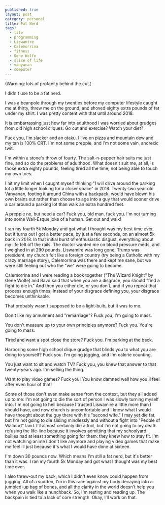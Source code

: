 ```yaml
---
published: true
layout: post
category: personal
title: Fat Nerd
tags:
  - life
  - programming
  - Liswamire
  - Calemorrina
  - fitness
  - Gene Wolfe
  - slice of life
  - vanyanan
  - computer
---
```


(Warning: lots of profanity behind the cut.)

I didn't use to be a fat nerd. 

I was a beanpole through my twenties before my computer lifestyle caught me at thirty, threw me on the ground, and shoved eighty extra pounds of fat under my shirt. I was pretty content with that until around 2018. 

It is embarrassing just how far into adulthood I was worried about grudges from old high school cliques. Go out and exercise? Watch your diet?   

<!-- more -->

Fuck you, I'm slacker and an otaku. I live on pizza and mountain dew and my tan is 100% CRT. I'm not some preppie, and I'm not some vain, anorexic twit.  

I'm within a stone's throw of fourty. The salt-n-pepper hair suits me just fine, and so do the problems of adulthood. What doesn't suit me, at all, is those extra eighty pounds, feeling tired all the time, not being able to touch my own toes.

I hit my limit when I caught myself thinking "I will drive around the parking lot a little longer looking for a closer space" in 2018. Twenty-two year old Vanyanan, footing it around China with a backpack, would have blown his own brains out rather than choose to age into a guy that would sooner drive a car around a parking lot than walk an extra hundred feet. 

A preppie no, but need a car? Fuck you, old man, fuck you. I'm not turning into some Wall-Esque joke of a human. Get out and walk! 

I ran my fourth 5k Monday and got what I thought was my best time ever, but it turns out I got a better pace, by just a few seconds, on an almost 5k back in 2018. In that initial burst of enthusiastic disgust, everything about my life felt off the rails. The doctor wanted me on blood pressure meds, and I weighed in at 290 pounds. Liswamire was long gone, Trump was president, my church felt like a foreign country (try being a Catholic with my crazy marriage story), Calemorrina was there and kept me sane, but we were still feeling out who the "we" were going to become. 

Calemorrina and I were reading a book together ("The Wizard Knight" by Gene Wolfe) and Ravd said that when you are a disgrace, you should "find a fight to die in." And then you either die, or you don't, and if you repeat that process enough times, instead of your disgrace defining you, your disgrace becomes unthinkable. 

That probably wasn't supposed to be a light-bulb, but it was to me.

Don't like my annulment and "remarriage"? Fuck you, I'm going to mass.

You don't measure up to your own principles anymore? Fuck you. You're going to mass.

Tired and want a spot close the store? Fuck you. I'm parking at the back.

Harboring some high school clique grudge that blinds you to what you are doing to yourself? Fuck you. I'm going jogging, and I'm calorie counting.

You just want to sit and watch TV? Fuck you, you knew that answer to that twenty-years ago. I'm selling the thing.

Want to play video games? Fuck you! You know damned well how you'll feel after even hour of that!


Some of those don't even make sense from the context, but they all added up to me: I'm not going to die the sort of person I was slowly turning myself into. I'm not going to hell because I trusted Liswamire a little more than I should have, and now church is uncomfortable and I know what I would have thought about the guy there with his "second wife." I may yet die fat, but I'm not going to die sliding mindlessly and without a fight into "People of Walmart" land.  I'll almost certainly die a fool, but I'm not going to my death refusing the life-line because it involves admitting that my schoolyard bullies had at least something going for them: they knew how to stay fit. I'm not watching anime I don't like anymore and playing video games that make me feel ill just because it's what I would have done at sixteen. 

I'm down 30 pounds now. Which means I'm still a fat nerd, but it's better than it was. I ran my fourth 5k Monday and got what I thought was my best time ever. 

I also threw-out my back, which I didn't even know could happen from jogging. All of a sudden, I'm in this race against my body decaying into a jumbled-up bag of bones, and all the clarity in the world doesn't help you when you walk like a hunchback. So, I'm resting and reading up. The backpain is tied to a lack of core strength. Okay, I'll work on that.
